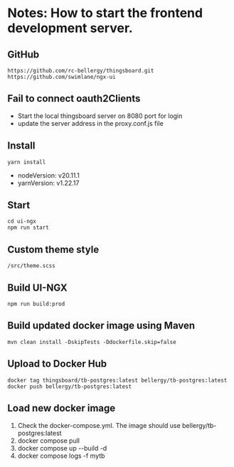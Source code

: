 # Notes: How to start the frontend development server.

## GitHub
    https://github.com/rc-bellergy/thingsboard.git
    https://github.com/swimlane/ngx-ui

## Fail to connect oauth2Clients
 - Start the local thingsboard server on 8080 port for login
 - update the server address in the proxy.conf.js file

## Install
    yarn install

- nodeVersion: v20.11.1
- yarnVersion: v1.22.17

## Start

    cd ui-ngx
    npm run start

## Custom theme style

    /src/theme.scss

## Build UI-NGX

    npm run build:prod

## Build updated docker image using Maven

    mvn clean install -DskipTests -Ddockerfile.skip=false

## Upload to Docker Hub

    docker tag thingsboard/tb-postgres:latest bellergy/tb-postgres:latest
    docker push bellergy/tb-postgres:latest 

## Load new docker image

  1. Check the docker-compose.yml. The image should use bellergy/tb-postgres:latest
  2. docker compose pull
  3. docker compose up --build -d
  4. docker compose logs -f mytb




